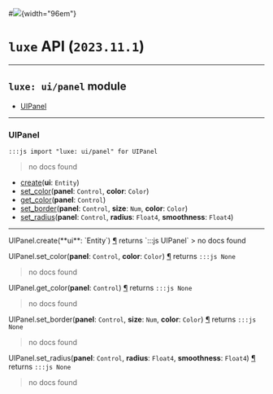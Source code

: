 #![](../../../../../../images/luxe-dark.svg){width="96em"}

# `luxe` API (`2023.11.1`)  


---

## `luxe: ui/panel` module

- [UIPanel](#uipanel)   

---

### UIPanel
`:::js import "luxe: ui/panel" for UIPanel`
> no docs found

- [create](#UIPanel.create)(**ui**: `Entity`)
- [set_color](#UIPanel.set_color+2)(**panel**: `Control`, **color**: `Color`)
- [get_color](#UIPanel.get_color)(**panel**: `Control`)
- [set_border](#UIPanel.set_border+3)(**panel**: `Control`, **size**: `Num`, **color**: `Color`)
- [set_radius](#UIPanel.set_radius+3)(**panel**: `Control`, **radius**: `Float4`, **smoothness**: `Float4`)

<hr/>
<endpoint module="luxe: ui/panel" class="UIPanel" signature="create(ui : Entity)"></endpoint>
<signature id="UIPanel.create">UIPanel.create(**ui**: `Entity`)
<a class="headerlink" href="#UIPanel.create" title="Permanent link">¶</a></signature>
<span class='api_ret'>returns</span> `:::js UIPanel`
> no docs found   

<endpoint module="luxe: ui/panel" class="UIPanel" signature="set_color(panel : Control, color : Color)"></endpoint>
<signature id="UIPanel.set_color+2">UIPanel.set_color(**panel**: `Control`, **color**: `Color`)
<a class="headerlink" href="#UIPanel.set_color+2" title="Permanent link">¶</a></signature>
<span class='api_ret'>returns</span> `:::js None`
> no docs found   

<endpoint module="luxe: ui/panel" class="UIPanel" signature="get_color(panel : Control)"></endpoint>
<signature id="UIPanel.get_color">UIPanel.get_color(**panel**: `Control`)
<a class="headerlink" href="#UIPanel.get_color" title="Permanent link">¶</a></signature>
<span class='api_ret'>returns</span> `:::js None`
> no docs found   

<endpoint module="luxe: ui/panel" class="UIPanel" signature="set_border(panel : Control, size : Num, color : Color)"></endpoint>
<signature id="UIPanel.set_border+3">UIPanel.set_border(**panel**: `Control`, **size**: `Num`, **color**: `Color`)
<a class="headerlink" href="#UIPanel.set_border+3" title="Permanent link">¶</a></signature>
<span class='api_ret'>returns</span> `:::js None`
> no docs found   

<endpoint module="luxe: ui/panel" class="UIPanel" signature="set_radius(panel : Control, radius : Float4, smoothness : Float4)"></endpoint>
<signature id="UIPanel.set_radius+3">UIPanel.set_radius(**panel**: `Control`, **radius**: `Float4`, **smoothness**: `Float4`)
<a class="headerlink" href="#UIPanel.set_radius+3" title="Permanent link">¶</a></signature>
<span class='api_ret'>returns</span> `:::js None`
> no docs found   

